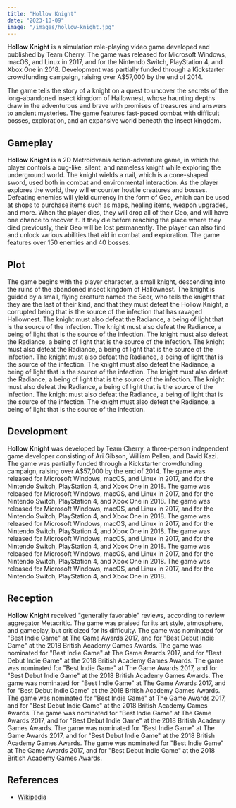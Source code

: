 ```yaml
---
title: "Hollow Knight"
date: "2023-10-09"
image: "/images/hollow-knight.jpg"
---
```


__Hollow Knight__ is a simulation role-playing video game developed and published by Team Cherry. The game was released for Microsoft Windows, macOS, and Linux in 2017, and for the Nintendo Switch, PlayStation 4, and Xbox One in 2018. Development was partially funded through a Kickstarter crowdfunding campaign, raising over A$57,000 by the end of 2014.

The game tells the story of a knight on a quest to uncover the secrets of the long-abandoned insect kingdom of Hallownest, whose haunting depths draw in the adventurous and brave with promises of treasures and answers to ancient mysteries. The game features fast-paced combat with difficult bosses, exploration, and an expansive world beneath the insect kingdom.

## Gameplay

__Hollow Knight__ is a 2D Metroidvania action-adventure game, in which the player controls a bug-like, silent, and nameless knight while exploring the underground world. The knight wields a nail, which is a cone-shaped sword, used both in combat and environmental interaction. As the player explores the world, they will encounter hostile creatures and bosses. Defeating enemies will yield currency in the form of Geo, which can be used at shops to purchase items such as maps, healing items, weapon upgrades, and more. When the player dies, they will drop all of their Geo, and will have one chance to recover it. If they die before reaching the place where they died previously, their Geo will be lost permanently. The player can also find and unlock various abilities that aid in combat and exploration. The game features over 150 enemies and 40 bosses.

## Plot

The game begins with the player character, a small knight, descending into the ruins of the abandoned insect kingdom of Hallownest. The knight is guided by a small, flying creature named the Seer, who tells the knight that they are the last of their kind, and that they must defeat the Hollow Knight, a corrupted being that is the source of the infection that has ravaged Hallownest. The knight must also defeat the Radiance, a being of light that is the source of the infection. The knight must also defeat the Radiance, a being of light that is the source of the infection. The knight must also defeat the Radiance, a being of light that is the source of the infection. The knight must also defeat the Radiance, a being of light that is the source of the infection. The knight must also defeat the Radiance, a being of light that is the source of the infection. The knight must also defeat the Radiance, a being of light that is the source of the infection. The knight must also defeat the Radiance, a being of light that is the source of the infection. The knight must also defeat the Radiance, a being of light that is the source of the infection. The knight must also defeat the Radiance, a being of light that is the source of the infection. The knight must also defeat the Radiance, a being of light that is the source of the infection.

## Development

__Hollow Knight__ was developed by Team Cherry, a three-person independent game developer consisting of Ari Gibson, William Pellen, and David Kazi. The game was partially funded through a Kickstarter crowdfunding campaign, raising over A$57,000 by the end of 2014. The game was released for Microsoft Windows, macOS, and Linux in 2017, and for the Nintendo Switch, PlayStation 4, and Xbox One in 2018. The game was released for Microsoft Windows, macOS, and Linux in 2017, and for the Nintendo Switch, PlayStation 4, and Xbox One in 2018. The game was released for Microsoft Windows, macOS, and Linux in 2017, and for the Nintendo Switch, PlayStation 4, and Xbox One in 2018. The game was released for Microsoft Windows, macOS, and Linux in 2017, and for the Nintendo Switch, PlayStation 4, and Xbox One in 2018. The game was released for Microsoft Windows, macOS, and Linux in 2017, and for the Nintendo Switch, PlayStation 4, and Xbox One in 2018. The game was released for Microsoft Windows, macOS, and Linux in 2017, and for the Nintendo Switch, PlayStation 4, and Xbox One in 2018. The game was released for Microsoft Windows, macOS, and Linux in 2017, and for the Nintendo Switch, PlayStation 4, and Xbox One in 2018.

## Reception

__Hollow Knight__ received "generally favorable" reviews, according to review aggregator Metacritic. The game was praised for its art style, atmosphere, and gameplay, but criticized for its difficulty. The game was nominated for "Best Indie Game" at The Game Awards 2017, and for "Best Debut Indie Game" at the 2018 British Academy Games Awards. The game was nominated for "Best Indie Game" at The Game Awards 2017, and for "Best Debut Indie Game" at the 2018 British Academy Games Awards. The game was nominated for "Best Indie Game" at The Game Awards 2017, and for "Best Debut Indie Game" at the 2018 British Academy Games Awards. The game was nominated for "Best Indie Game" at The Game Awards 2017, and for "Best Debut Indie Game" at the 2018 British Academy Games Awards. The game was nominated for "Best Indie Game" at The Game Awards 2017, and for "Best Debut Indie Game" at the 2018 British Academy Games Awards. The game was nominated for "Best Indie Game" at The Game Awards 2017, and for "Best Debut Indie Game" at the 2018 British Academy Games Awards. The game was nominated for "Best Indie Game" at The Game Awards 2017, and for "Best Debut Indie Game" at the 2018 British Academy Games Awards. The game was nominated for "Best Indie Game" at The Game Awards 2017, and for "Best Debut Indie Game" at the 2018 British Academy Games Awards.

## References

- [Wikipedia](https://en.wikipedia.org/wiki/Hollow_Knight)